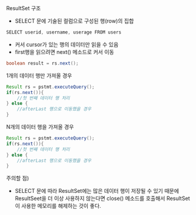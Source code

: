 ResultSet 구조
- SELECT 문에 기술된 컬럼으로 구성된 행(row)의 집합
```java
SELECT userid, username, userage FROM users
```
- 커서 cursor가 있는 행의 데이터만 읽을 수 있음
- first행을 읽으려면 next() 메소드로 커서 이동
```java
boolean result = rs.next();
```

1개의 데이터 행만 가져올 경우
```java
Result rs = pstmt.executeQuery();
if(rs.next()){
    //첫 번째 데이터 행 처리
} else {
    //afterLast 행으로 이동했을 경우
}
```

N개의 데이터 행을 가져올 경우
```java
Result rs = pstmt.executeQuery();
if(rs.next()){
    //첫 번째 데이터 행 처리
} else {
    //afterLast 행으로 이동했을 경우
}
```
주의할 점)

- SELECT 문에 따라 ResultSet에는 많은 데이터 행이 저장될 수 있기 때문에 ResultSeet을 더 이상 사용하지 않는다면 close() 메소드를 호출해서 ResultSet이 사용한 메모리를 해제하는 것이 좋다.


